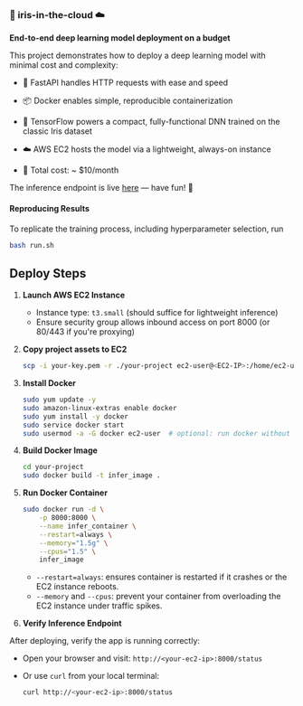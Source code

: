 ### 🌸 iris-in-the-cloud ☁️

**End-to-end deep learning model deployment on a budget**

This project demonstrates how to deploy a deep learning model with minimal cost and complexity:

* 🚀 FastAPI handles HTTP requests with ease and speed

* 📦 Docker enables simple, reproducible containerization

* 🧠 TensorFlow powers a compact, fully-functional DNN trained on the classic Iris dataset

* ☁️ AWS EC2 hosts the model via a lightweight, always-on instance

* 💸 Total cost: ~ $10/month

The inference endpoint is live [here](http://3.17.238.30:8000/) — have fun! 🎯

#### Reproducing Results

To replicate the training process, including hyperparameter selection, run

```bash
bash run.sh
```

## Deploy Steps

1. **Launch AWS EC2 Instance**
   - Instance type: `t3.small` (should suffice for lightweight inference)
   - Ensure security group allows inbound access on port 8000 (or 80/443 if you're proxying)

2. **Copy project assets to EC2**
   ```bash
   scp -i your-key.pem -r ./your-project ec2-user@<EC2-IP>:/home/ec2-user/
   ```

3. **Install Docker**
   ```bash
   sudo yum update -y
   sudo amazon-linux-extras enable docker
   sudo yum install -y docker
   sudo service docker start
   sudo usermod -a -G docker ec2-user  # optional: run docker without sudo after logout/login
   ```

4. **Build Docker Image**
   ```bash
   cd your-project
   sudo docker build -t infer_image .
   ```

5. **Run Docker Container**
   ```bash
   sudo docker run -d \
       -p 8000:8000 \
       --name infer_container \
       --restart=always \
       --memory="1.5g" \
       --cpus="1.5" \
       infer_image
   ```

   - `--restart=always`: ensures container is restarted if it crashes or the EC2 instance reboots.
   - `--memory` and `--cpus`: prevent your container from overloading the EC2 instance under traffic spikes.

6. **Verify Inference Endpoint**

After deploying, verify the app is running correctly:

- Open your browser and visit:
  `http://<your-ec2-ip>:8000/status`

- Or use `curl` from your local terminal:
  ```bash
  curl http://<your-ec2-ip>:8000/status
